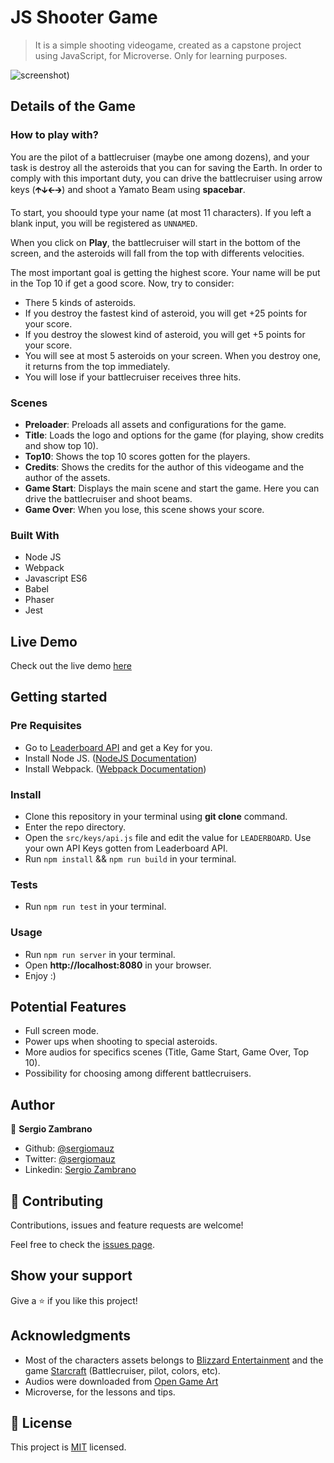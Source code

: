 # JS Shooter Game
> It is a simple shooting videogame, created as a capstone project using JavaScript, for Microverse. Only for learning purposes.

![screenshot](https://user-images.githubusercontent.com/36812672/92332123-e8a63000-f040-11ea-8d23-72e939450070.png))

## Details of the Game

### How to play with?
You are the pilot of a battlecruiser (maybe one among dozens), and your task is destroy all the asteroids that you can for saving the Earth. In order to comply with this important duty, you can drive the battlecruiser using arrow keys (🡱🡳🡰🡲) and shoot a Yamato Beam using **spacebar**.

To start, you shoould type your name (at most 11 characters). If you left a blank input, you will be registered as `UNNAMED`.

When you click on **Play**, the battlecruiser will start in the bottom of the screen, and the asteroids will fall from the top with differents velocities.

The most important goal is getting the highest score. Your name will be put in the Top 10 if get a good score. Now, try to consider:
- There 5 kinds of asteroids.
- If you destroy the fastest kind of asteroid, you will get +25 points for your score.
- If you destroy the slowest kind of asteroid, you will get +5 points for your score.
- You will see at most 5 asteroids on your screen. When you destroy one, it returns from the top immediately.
- You will lose if your battlecruiser receives three hits.

### Scenes
- **Preloader**: Preloads all assets and configurations for the game.
- **Title**: Loads the logo and options for the game (for playing, show credits and show top 10).
- **Top10**: Shows the top 10 scores gotten for the players.
- **Credits**: Shows the credits for the author of this videogame and the author of the assets.
- **Game Start**: Displays the main scene and start the game. Here you can drive the battlecruiser and shoot beams.
- **Game Over**: When you lose, this scene shows your score.

### Built With

- Node JS
- Webpack
- Javascript ES6
- Babel
- Phaser
- Jest

## Live Demo

Check out the live demo [here](https://phaser-spacecraft.netlify.app/)


## Getting started

### Pre Requisites

- Go to [Leaderboard API](https://www.notion.so/Leaderboard-API-service-24c0c3c116974ac49488d4eb0267ade3) and get a Key for you.
- Install Node JS. ([NodeJS Documentation](https://nodejs.org/en/docs/)) 
- Install Webpack. ([Webpack Documentation](https://webpack.js.org/guides/installation/)) 


### Install

- Clone this repository in your terminal using **git clone** command.
- Enter the repo directory.
- Open the `src/keys/api.js` file and edit the value for `LEADERBOARD`. Use your own API Keys gotten from Leaderboard API.
- Run `npm install` && `npm run build` in your terminal.

### Tests

- Run `npm run test` in your terminal.


### Usage
- Run `npm run server` in your terminal.
- Open **http://localhost:8080** in your browser.
- Enjoy :)


## Potential Features
- Full screen mode.
- Power ups when shooting to special asteroids.
- More audios for specifics scenes (Title, Game Start, Game Over, Top 10).
- Possibility for choosing among different battlecruisers.


## Author

👤 **Sergio Zambrano**

- Github: [@sergiomauz](https://github.com/sergiomauz)
- Twitter: [@sergiomauz](https://twitter.com/sergiomauz)
- Linkedin: [Sergio Zambrano](https://www.linkedin.com/in/sergiomauz/)


## 🤝 Contributing

Contributions, issues and feature requests are welcome!

Feel free to check the [issues page](../../issues/).


## Show your support

Give a ⭐️ if you like this project!


## Acknowledgments

- Most of the characters assets belongs to [Blizzard Entertainment](https://www.blizzard.com/) and the game [Starcraft](https://starcraft.com/) (Battlecruiser, pilot, colors, etc).
- Audios were downloaded from [Open Game Art](https://opengameart.org/)
- Microverse, for the lessons and tips.

## 📝 License

This project is [MIT](./LICENSE) licensed.